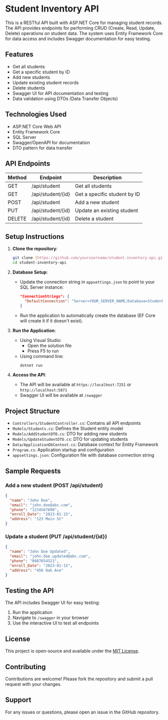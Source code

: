 # Student Inventory API
This is a RESTful API built with ASP.NET Core for managing student records. The API provides endpoints for performing CRUD (Create, Read, Update, Delete) operations on student data. The system uses Entity Framework Core for data access and includes Swagger documentation for easy testing.

## Features

- Get all students
- Get a specific student by ID
- Add new students
- Update existing student records
- Delete students
- Swagger UI for API documentation and testing
- Data validation using DTOs (Data Transfer Objects)

## Technologies Used

- ASP.NET Core Web API
- Entity Framework Core
- SQL Server
- Swagger/OpenAPI for documentation
- DTO pattern for data transfer

## API Endpoints

| Method | Endpoint                | Description                          |
|--------|-------------------------|--------------------------------------|
| GET    | /api/student            | Get all students                     |
| GET    | /api/student/{id}       | Get a specific student by ID         |
| POST   | /api/student            | Add a new student                    |
| PUT    | /api/student/{id}       | Update an existing student           |
| DELETE | /api/student/{id}       | Delete a student                     |


## Setup Instructions

1. **Clone the repository**:
   ```bash
   git clone [https://github.com/yourusername/student-inventory-api.git](https://github.com/mishalali-A2/StudentsInventory.git)
   cd student-inventory-api
   ```

2. **Database Setup**:
   - Update the connection string in `appsettings.json` to point to your SQL Server instance:
     ```json
     "ConnectionStrings": {
       "DefaultConnection": "Server=YOUR_SERVER_NAME;Database=Students;Trusted_Connection=True;TrustServerCertificate=True;"
     }
     ```
   - Run the application to automatically create the database (EF Core will create it if it doesn't exist).

3. **Run the Application**:
   - Using Visual Studio:
     - Open the solution file
     - Press F5 to run
   - Using command line:
     ```bash
     dotnet run
     ```

4. **Access the API**:
   - The API will be available at `https://localhost:7251` or `http://localhost:5071`
   - Swagger UI will be available at `/swagger`

## Project Structure

- `Controllers/StudentController.cs`: Contains all API endpoints
- `Models/Students.cs`: Defines the Student entity model
- `Models/AddStudentDTO.cs`: DTO for adding new students
- `Models/UpdateStudentDTO.cs`: DTO for updating students
- `Data/ApplicationDbContext.cs`: Database context for Entity Framework
- `Program.cs`: Application startup and configuration
- `appsettings.json`: Configuration file with database connection string

## Sample Requests

### Add a new student (POST /api/student)
```json
{
  "name": "John Doe",
  "email": "john.doe@abc.com",
  "phone": "1234567890",
  "enroll_Date": "2023-01-15",
  "address": "123 Main St"
}
```

### Update a student (PUT /api/student/{id})
```json
{
  "name": "John Doe Updated",
  "email": "john.doe.updated@abc.com",
  "phone": "0987654321",
  "enroll_Date": "2023-01-15",
  "address": "456 Oak Ave"
}
```

## Testing the API

The API includes Swagger UI for easy testing:
1. Run the application
2. Navigate to `/swagger` in your browser
3. Use the interactive UI to test all endpoints

## License

This project is open-source and available under the [MIT License](LICENSE).

## Contributing

Contributions are welcome! Please fork the repository and submit a pull request with your changes.

## Support

For any issues or questions, please open an issue in the GitHub repository.
